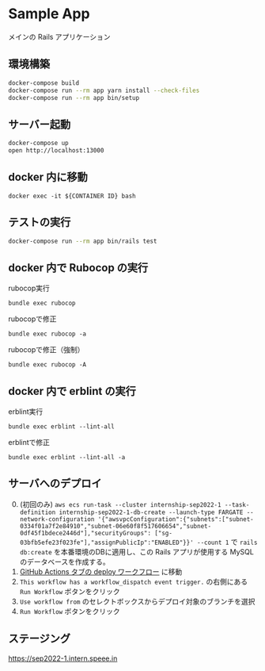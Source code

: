 # Sample App

メインの Rails アプリケーション

## 環境構築

``` bash
docker-compose build
docker-compose run --rm app yarn install --check-files
docker-compose run --rm app bin/setup
```

## サーバー起動

``` bash
docker-compose up
open http://localhost:13000
```

## docker 内に移動

```
docker exec -it ${CONTAINER ID} bash
```

## テストの実行

``` bash
docker-compose run --rm app bin/rails test
```

## docker 内で Rubocop の実行

rubocop実行
```
bundle exec rubocop
```

rubocopで修正
```
bundle exec rubocop -a
```

rubocopで修正（強制）
```
bundle exec rubocop -A
```

## docker 内で erblint の実行

erblint実行
```
bundle exec erblint --lint-all
```

erblintで修正
```
bundle exec erblint --lint-all -a
```

## サーバへのデプロイ

0. (初回のみ) `aws ecs run-task --cluster internship-sep2022-1 --task-definition internship-sep2022-1-db-create --launch-type FARGATE --network-configuration '{"awsvpcConfiguration":{"subnets":["subnet-0334f01a7f2e84910","subnet-06e60f8f517606654","subnet-0df45f1bdece2446d"],"securityGroups": ["sg-03bfb5efe23f023fe"],"assignPublicIp":"ENABLED"}}' --count 1` で `rails db:create` を本番環境のDBに適用し、この Rails アプリが使用する MySQL のデータベースを作成する。
1. [GitHub Actions タブの deploy ワークフロー](https://github.com/speee/hr-eng-internship-2022-2nd-team-1/actions) に移動
2. `This workflow has a workflow_dispatch event trigger.` の右側にある `Run Workflow` ボタンをクリック
3. `Use workflow from` のセレクトボックスからデプロイ対象のブランチを選択
4. `Run Workflow` ボタンをクリック

## ステージング
https://sep2022-1.intern.speee.in
